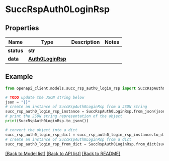 # SuccRspAuth0LoginRsp


## Properties

Name | Type | Description | Notes
------------ | ------------- | ------------- | -------------
**status** | **str** |  | 
**data** | [**Auth0LoginRsp**](Auth0LoginRsp.md) |  | 

## Example

```python
from openapi_client.models.succ_rsp_auth0_login_rsp import SuccRspAuth0LoginRsp

# TODO update the JSON string below
json = "{}"
# create an instance of SuccRspAuth0LoginRsp from a JSON string
succ_rsp_auth0_login_rsp_instance = SuccRspAuth0LoginRsp.from_json(json)
# print the JSON string representation of the object
print(SuccRspAuth0LoginRsp.to_json())

# convert the object into a dict
succ_rsp_auth0_login_rsp_dict = succ_rsp_auth0_login_rsp_instance.to_dict()
# create an instance of SuccRspAuth0LoginRsp from a dict
succ_rsp_auth0_login_rsp_from_dict = SuccRspAuth0LoginRsp.from_dict(succ_rsp_auth0_login_rsp_dict)
```
[[Back to Model list]](../README.md#documentation-for-models) [[Back to API list]](../README.md#documentation-for-api-endpoints) [[Back to README]](../README.md)


